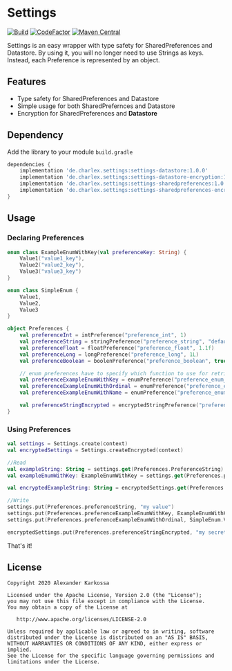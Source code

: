 # Settings

<a href="https://github.com/Ch4rl3x/Settings/actions?query=workflow%3ABuild"><img src="https://github.com/ch4rl3x/settings/actions/workflows/build.yml/badge.svg" alt="Build"></a>
<a href="https://www.codefactor.io/repository/github/ch4rl3x/settings"><img src="https://www.codefactor.io/repository/github/ch4rl3x/settings/badge" alt="CodeFactor" /></a>
<a href="https://repo1.maven.org/maven2/de/charlex/settings/settings-datastore/"><img src="https://img.shields.io/maven-central/v/de.charlex.settings/settings-datastore" alt="Maven Central" /></a>

Settings is an easy wrapper with type safety for SharedPreferences and Datastore. By using it, you will no longer need to use Strings as keys. Instead, each Preference is represented by an object.


## Features

- Type safety for SharedPreferences and Datastore
- Simple usage for both SharedPrefernces and Datastore
- Encryption for SharedPreferences and **Datastore**

## Dependency

Add the library to your module `build.gradle`
```gradle
dependencies {
    implementation 'de.charlex.settings:settings-datastore:1.0.0'
    implementation 'de.charlex.settings:settings-datastore-encryption:1.0.0'
    implementation 'de.charlex.settings:settings-sharedpreferences:1.0.0'
    implementation 'de.charlex.settings:settings-sharedpreferences-encryption:1.0.0'
}
```

## Usage

### Declaring Preferences

```kotlin
enum class ExampleEnumWithKey(val preferenceKey: String) {
    Value1("value1_key"),
    Value2("value2_key"),
    Value3("value3_key")
}

enum class SimpleEnum {
    Value1,
    Value2,
    Value3
}
```

```kotlin
object Preferences {
    val preferenceInt = intPreference("preference_int", 1)
    val preferenceString = stringPreference("preference_string", "default")
    val preferenceFloat = floatPreference("preference_float", 1.1f)
    val preferenceLong = longPreference("preference_long", 1L)
    val preferenceBoolean = boolenPreference("preference_boolean", true)

    // enum preferences have to specify which function to use for retrieving the key
    val preferenceExampleEnumWithKey = enumPreference("preference_enum_with_key", ExampleEnumWithKey.Value2, ExampleEnumWithKey::preferenceKey)
    val preferenceExampleEnumWithOrdinal = enumPreference("preference_enum_with_ordinal", SimpleEnum.Value2, SimpleEnum::ordinal)
    val preferenceExampleEnumWithName = enumPreference("preference_enum_with_name", SimpleEnum.Value2, SimpleEnum::name)

    val preferenceStringEncrypted = encryptedStringPreference("preference_string_encrypted", "default")
}
```

### Using Preferences

```kotlin
val settings = Settings.create(context)
val encryptedSettings = Settings.createEncrypted(context)

//Read
val exampleString: String = settings.get(Preferences.PreferenceString)
val exampleEnumWithKey: ExampleEnumWithKey = settings.get(Preferences.preferenceExampleEnumWithKey)

val encryptedExampleString: String = encryptedSettings.get(Preferences.preferenceStringEncrypted)

//Write
settings.put(Preferences.preferenceString, "my value")
settings.put(Preferences.preferenceExampleEnumWithKey, ExampleEnumWithKey.Value1)
settings.put(Preferences.preferenceExampleEnumWithOrdinal, SimpleEnum.Value1)

encryptedSettings.put(Preferences.preferenceStringEncrypted, "my secrets")

```

That's it!

License
--------

    Copyright 2020 Alexander Karkossa

    Licensed under the Apache License, Version 2.0 (the "License");
    you may not use this file except in compliance with the License.
    You may obtain a copy of the License at

       http://www.apache.org/licenses/LICENSE-2.0

    Unless required by applicable law or agreed to in writing, software
    distributed under the License is distributed on an "AS IS" BASIS,
    WITHOUT WARRANTIES OR CONDITIONS OF ANY KIND, either express or implied.
    See the License for the specific language governing permissions and
    limitations under the License.
